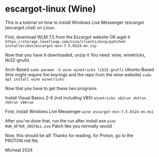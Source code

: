 # escargot-linux (Wine)

This is a tutorial on how to install Windows Live Messenger (escargot [escargot.chat) on Linux.

First, download WLM 7.5 from the Escargot website
OR
wget it
`https://storage.levelleap.com/nina/clients/msnp/patched-installer/msn/escargot-msn-7.5.0324-en.zip`

Now that you have it downloaded, unzip it
You need: wine, winetricks, lib32-gnutls

Arch-Based
`sudo pacman -S wine winetricks lib32-gnutls`
Ubuntu-Based (this might require the keyrings and the repo from the wine website)
`sudo apt install wine winetricks`

Now that you have to get these two programs

Install Visual Basics 2-6 (not including VB5)
`winetricks vb2run vb3run vb4run vb6run`

First, install Windows Live Messenger
`wine escargot-msn-7.5.0324-en.msi`

After you've done that, run the run after install exe
`wine RUN_AFTER_INSTALL.exe`
Patch like you normally would

Now, this should be all! Thanks for reading, for Proton, go to the PROTON.md file.

Micheal 2024
